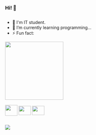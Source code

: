 ### Hi! 👋
##


- :sparkling_heart: I'm IT student.
- 🌱 I’m currently learning programming...
- ⚡ Fun fact: 

<div style="display: inline_block"> 
  <a href="https://github.com/emyHorrana">
    <img height="190em" src="https://github-readme-stats.vercel.app/api/top-langs/?username=emyHorrana&theme=tokyonight&layout=compact"  />
  </a>
</div>
<div style="display: inline_block"><br> 
  <img align="center" alt="" height="35" width="40" src="https://cdn.jsdelivr.net/gh/devicons/devicon@latest/icons/java/java-original-wordmark.svg">
  <img align="center" alt="" height="30" width="40" src="https://cdn.jsdelivr.net/gh/devicons/devicon@latest/icons/cplusplus/cplusplus-original.svg">
  <img align="center" alt="" height="30" width="40" src="https://cdn.jsdelivr.net/gh/devicons/devicon@latest/icons/python/python-original.svg" />
<br> 
</div>

##
<div>
  <a href="https://www.instagram.com/emily_hhorrana/" target= "_blank"><img src="https://img.shields.io/badge/Instagram-E4405F?style=for-the-badge&logo=instagram&logoColor=white" target= "_blank"> </a>
</div>





